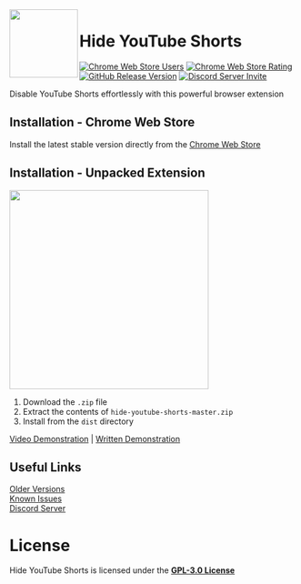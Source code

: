 <img width="120" height="120" align="left" style="float: left" src="https://i.imgur.com/GqVlqC1.png">

# Hide YouTube Shorts
[![Chrome Web Store Users](https://img.shields.io/chrome-web-store/users/aljlkinhomaaahfdojalfmimeidofpih?color=%233694ff&label=users&style=for-the-badge)](https://chrome.google.com/webstore/detail/hide-youtube-shorts/epgdblohfbmigelolmilnjhaoikmjdan)
[![Chrome Web Store Rating](https://img.shields.io/chrome-web-store/rating/aljlkinhomaaahfdojalfmimeidofpih?color=%239c61d4&style=for-the-badge)](https://chrome.google.com/webstore/detail/hide-youtube-shorts/epgdblohfbmigelolmilnjhaoikmjdan)
[![GitHub Release Version](https://img.shields.io/github/v/release/probablyraging/hide-youtube-shorts?color=%23ed8c32&style=for-the-badge)](https://chrome.google.com/webstore/detail/hide-youtube-shorts/epgdblohfbmigelolmilnjhaoikmjdan)
[![Discord Server Invite](https://img.shields.io/discord/1118134033361154119?style=for-the-badge&label=Discord&color=%235865f2)](https://discord.com/invite/HrhzwdB82j)

Disable YouTube Shorts effortlessly with this powerful browser extension

## Installation - Chrome Web Store
Install the latest stable version directly from the [Chrome Web Store](https://chrome.google.com/webstore/detail/aljlkinhomaaahfdojalfmimeidofpih)

## Installation - Unpacked Extension
<img width=350 style="align: center" src="https://i.imgur.com/RBUP2pE.png">

1. Download the `.zip` file
2. Extract the contents of `hide-youtube-shorts-master.zip`
3. Install from the `dist` directory

[Video Demonstration](https://www.youtube.com/watch?v=hIRX1dpfqHc) | [Written Demonstration](https://developer.chrome.com/docs/extensions/mv3/getstarted/development-basics/#load-unpacked)

## Useful Links
[Older Versions](https://github.com/ProbablyRaging/hide-youtube-shorts/releases)<br>
[Known Issues](https://github.com/ProbablyRaging/hide-youtube-shorts/issues/2)<br>
[Discord Server](https://discord.com/invite/HrhzwdB82j)

# License
Hide YouTube Shorts is licensed under the **[GPL-3.0 License](./LICENSE)**